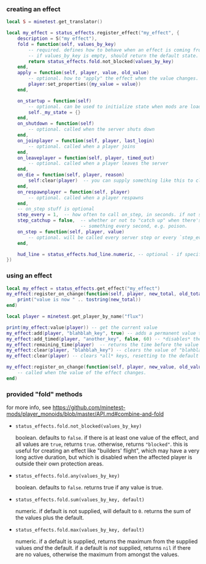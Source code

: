 ### creating an effect

```lua
local S = minetest.get_translator()

local my_effect = status_effects.register_effect("my_effect", {
    description = S("my effect"),
	fold = function(self, values_by_key)
        -- required. defines how to behave when an effect is coming from zero or more sources.
        -- if values_by_key is empty, should return the default state.
        return status_effects.fold.not_blocked(values_by_key)
    end,
    apply = function(self, player, value, old_value)
        -- optional. how to "apply" the effect when the value changes.
        player:set_properties({my_value = value})
    end,

    on_startup = function(self)
        -- optional. can be used to initialize state when mods are loaded, but before players can join
        self._my_state = {}
    end,
    on_shutdown = function(self)
        -- optional. called when the server shuts down
    end,
    on_joinplayer = function(self, player, last_login)
        -- optional. called when a player joins
    end,
    on_leaveplayer = function(self, player, timed_out)
        -- optional. called when a player leaves the server
    end,
    on_die = function(self, player, reason)
		self:clear(player)  -- you can supply something like this to clear an effect when a player dies
	end,
    on_respawnplayer = function(self, player)
        -- optional. called when a player respawns
    end,
    -- on_step stuff is optional
	step_every = 1,  -- how often to call on_step, in seconds. if not specified, on_step will be called every step.
	step_catchup = false,  -- whether or not to "catch up" when there's lag. this is useful for effects that do
                           -- something every second, e.g. poison.
    on_step = function(self, player, value)
        -- optional. will be called every server step or every `step_every` seconds
    end,

	hud_line = status_effects.hud_line.numeric, -- optional - if specified, what is shown when the effects hud is enabled.
})
```

### using an effect

```lua
local my_effect = status_effects.get_effect("my_effect")
my_effect:register_on_change(function(self, player, new_total, old_total)
    print("value is now " .. tostring(new_total))
end)

local player = minetest.get_player_by_name("flux")

print(my_effect:value(player)) -- get the current value
my_effect:add(player, "blahblah_key", true) -- adds a permanent value that enables the effect
my_effect:add_timed(player, "another_key", false, 60) -- *disables* the effect for 60 seconds
my_effect:remaining_time(player)  -- returns the time before the value will change, and current value
my_effect:clear(player, "blahblah_key") -- clears the value of "blahblah_key". can also be used to clear timed keys.
my_effect:clear(player) -- clears *all* keys, resetting to the default value

my_effect:register_on_change(function(self, player, new_value, old_value)
    -- called when the value of the effect changes.
end)
```

### provided "fold" methods

for more info, see https://github.com/minetest-mods/player_monoids/blob/master/API.md#combine-and-fold

* `status_effects.fold.not_blocked(values_by_key)`

  boolean. defaults to `false`. if there is at least one value of the effect, and all values are `true`, returns `true`.
  otherwise, returns `"blocked"`. this is useful for creating an effect like "builders' flight", which may have
  a very long active duration, but which is disabled when the affected player is outside their own protection areas.

* `status_effects.fold.any(values_by_key)`

  boolean. defaults to `false`. returns true if any value is true.

* `status_effects.fold.sum(values_by_key, default)`

  numeric. if default is not supplied, will default to `0`. returns the sum of the values plus the default.

* `status_effects.fold.max(values_by_key, default)`

  numeric. if a default is supplied, returns the maximum from the supplied values *and* the default.
  if a default is *not* supplied, returns `nil` if there are no values, otherwise the maximum from amongst the values.
